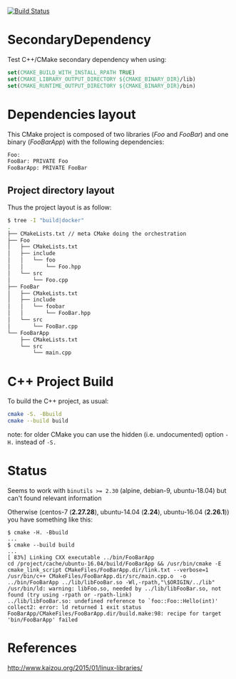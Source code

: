 [![Build Status](https://travis-ci.com/Mizux/SecondaryDependency.svg?branch=master)](https://travis-ci.com/Mizux/SecondaryDependency)
# SecondaryDependency
Test C++/CMake secondary dependency when using:
```cmake
set(CMAKE_BUILD_WITH_INSTALL_RPATH TRUE)
set(CMAKE_LIBRARY_OUTPUT_DIRECTORY ${CMAKE_BINARY_DIR}/lib)
set(CMAKE_RUNTIME_OUTPUT_DIRECTORY ${CMAKE_BINARY_DIR}/bin)
```

# Dependencies layout
This CMake project is composed of two libraries (*Foo* and  *FooBar*) and one binary (*FooBarApp*)
with the following dependencies:  
```sh
Foo:
FooBar: PRIVATE Foo
FooBarApp: PRIVATE FooBar
```

## Project directory layout
Thus the project layout is as follow:
```sh
$ tree -I "build|docker"
.
├── CMakeLists.txt // meta CMake doing the orchestration
├── Foo
│   ├── CMakeLists.txt
│   ├── include
│   │   └── foo
│   │       └── Foo.hpp
│   └── src
│       └── Foo.cpp
├── FooBar
│   ├── CMakeLists.txt
│   ├── include
│   │   └── foobar
│   │       └── FooBar.hpp
│   └── src
│       └── FooBar.cpp
└── FooBarApp
    ├── CMakeLists.txt
    └── src
        └── main.cpp
```

# C++ Project Build
To build the C++ project, as usual:
```sh
cmake -S. -Bbuild
cmake --build build
```

note: for older CMake you can use the hidden (i.e. undocumented) option `-H.` instead of `-S.`

# Status
Seems to work with `binutils >= 2.30` (alpine, debian-9, ubuntu-18.04) but can't found relevant information

Otherwise (centos-7 (**2.27.28**), ubuntu-14.04 (**2.24**), ubuntu-16.04 (**2.26.1**)) you have something like this:
```shell
$ cmake -H. -Bbuild
...
$ cmake --build build
...
[ 83%] Linking CXX executable ../bin/FooBarApp
cd /project/cache/ubuntu-16.04/build/FooBarApp && /usr/bin/cmake -E cmake_link_script CMakeFiles/FooBarApp.dir/link.txt --verbose=1
/usr/bin/c++ CMakeFiles/FooBarApp.dir/src/main.cpp.o  -o ../bin/FooBarApp ../lib/libFooBar.so -Wl,-rpath,"\$ORIGIN/../lib" 
/usr/bin/ld: warning: libFoo.so, needed by ../lib/libFooBar.so, not found (try using -rpath or -rpath-link)
../lib/libFooBar.so: undefined reference to `foo::Foo::Hello(int)'
collect2: error: ld returned 1 exit status
FooBarApp/CMakeFiles/FooBarApp.dir/build.make:98: recipe for target 'bin/FooBarApp' failed
```

# References
http://www.kaizou.org/2015/01/linux-libraries/
